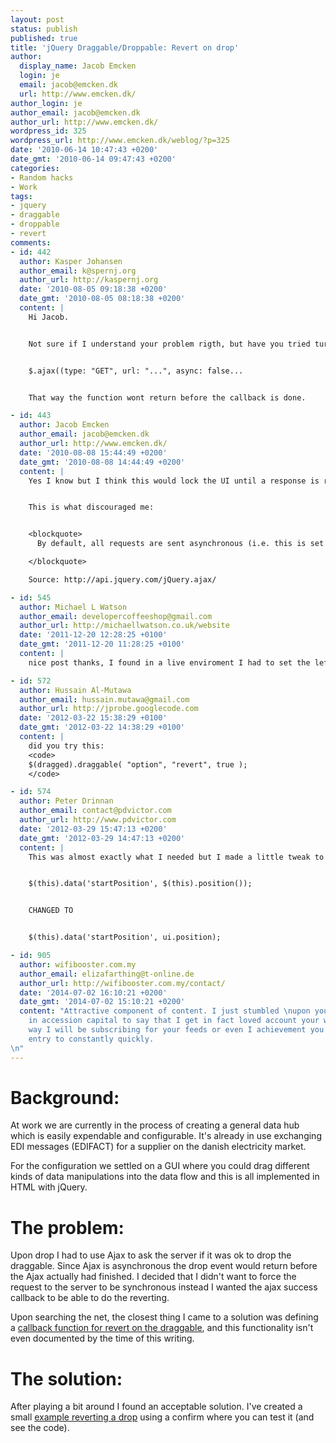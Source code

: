 ```yaml
---
layout: post
status: publish
published: true
title: 'jQuery Draggable/Droppable: Revert on drop'
author:
  display_name: Jacob Emcken
  login: je
  email: jacob@emcken.dk
  url: http://www.emcken.dk/
author_login: je
author_email: jacob@emcken.dk
author_url: http://www.emcken.dk/
wordpress_id: 325
wordpress_url: http://www.emcken.dk/weblog/?p=325
date: '2010-06-14 10:47:43 +0200'
date_gmt: '2010-06-14 09:47:43 +0200'
categories:
- Random hacks
- Work
tags:
- jquery
- draggable
- droppable
- revert
comments:
- id: 442
  author: Kasper Johansen
  author_email: k@spernj.org
  author_url: http://kaspernj.org
  date: '2010-08-05 09:18:38 +0200'
  date_gmt: '2010-08-05 08:18:38 +0200'
  content: |
    Hi Jacob.


    Not sure if I understand your problem rigth, but have you tried turning async off like this:


    $.ajax((type: "GET", url: "...", async: false...


    That way the function wont return before the callback is done.

- id: 443
  author: Jacob Emcken
  author_email: jacob@emcken.dk
  author_url: http://www.emcken.dk/
  date: '2010-08-08 15:44:49 +0200'
  date_gmt: '2010-08-08 14:44:49 +0200'
  content: |
    Yes I know but I think this would lock the UI until a response is returned.


    This is what discouraged me:


    <blockquote>
      By default, all requests are sent asynchronous (i.e. this is set to true by default). If you need synchronous requests, set this option to false. Cross-domain requests and dataType: "jsonp" requests do not support synchronous operation. Note that synchronous requests may temporarily lock the browser, disabling any actions while the request is active.

    </blockquote>

    Source: http://api.jquery.com/jQuery.ajax/

- id: 545
  author: Michael L Watson
  author_email: developercoffeeshop@gmail.com
  author_url: http://michaellwatson.co.uk/website
  date: '2011-12-20 12:28:25 +0100'
  date_gmt: '2011-12-20 11:28:25 +0100'
  content: |
    nice post thanks, I found in a live enviroment I had to set the left and top position, then add the offset and use ui.helper, if this helps anyone.

- id: 572
  author: Hussain Al-Mutawa
  author_email: hussain.mutawa@gmail.com
  author_url: http://jprobe.googlecode.com
  date: '2012-03-22 15:38:29 +0100'
  date_gmt: '2012-03-22 14:38:29 +0100'
  content: |
    did you try this:
    <code>
    $(dragged).draggable( "option", "revert", true );
    </code>

- id: 574
  author: Peter Drinnan
  author_email: contact@pdvictor.com
  author_url: http://www.pdvictor.com
  date: '2012-03-29 15:47:13 +0200'
  date_gmt: '2012-03-29 14:47:13 +0200'
  content: |
    This was almost exactly what I needed but I made a little tweak to ensure the draggable item reverts to the correct original position every time. 


    $(this).data('startPosition', $(this).position());


    CHANGED TO 


    $(this).data('startPosition', ui.position);

- id: 905
  author: wifibooster.com.my
  author_email: elizafarthing@t-online.de
  author_url: http://wifibooster.com.my/contact/
  date: '2014-07-02 16:10:21 +0200'
  date_gmt: '2014-07-02 15:10:21 +0200'
  content: "Attractive component of content. I just stumbled \nupon your site and
    in accession capital to say that I get in fact loved account your weblog posts.\nAny
    way I will be subscribing for your feeds or even I achievement you get right of
    entry to constantly quickly.
\n"
---
```

# Background:
At work we are currently in the process of creating a general data hub which is easily expendable and configurable. It's already in use exchanging EDI messages (EDIFACT) for a supplier on the danish electricity market.

For the configuration we settled on a GUI where you could drag different kinds of data manipulations into the data flow and this is all implemented in HTML with jQuery.

# The problem:
Upon drop I had to use Ajax to ask the server if it was ok to drop the draggable. Since Ajax is asynchronous the drop event would return before the Ajax actually had finished. I decided that I didn't want to force the request to the server to be synchronous instead I wanted the ajax success callback to be able to do the reverting.

Upon searching the net, the closest thing I came to a solution was defining a [callback function for revert on the draggable][1], and this functionality isn't even documented by the time of this writing.

# The solution:
After playing a bit around I found an acceptable solution. I've created a small [example reverting a drop][2] using a confirm where you can test it (and see the code).

[1]: http://www.agilepro.com/blog/2009/12/while-this-functionality-is-built-into.html
[2]: http://pastebin.me/eafc2763df039a0579eda5a7adc7fba1

